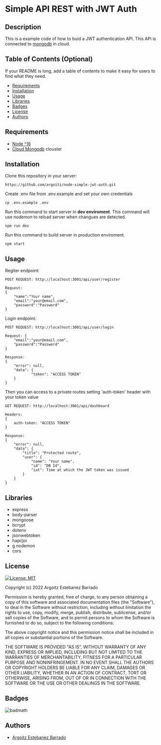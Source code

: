 # Simple API REST with JWT Auth

## Description

This is a example code of how to buid a JWT authentication API. This APi is connected to [mongodb](https://cloud.mongodb.com/) in cloud.

## Table of Contents (Optional)

If your README is long, add a table of contents to make it easy for users to find what they need.

- [Requirements](#requirements)
- [Installation](#installation)
- [Usage](#usage)
- [Libraries](#libraries)
- [Badges](#badges)
- [License](#license)
- [Authors](#authors)

## Requirements

- [Node ^16](https://nodejs.org/es/download/)
- [Cloud Mongodb](https://cloud.mongodb.com) clouster

## Installation

Clone this repository in your server:

    https://github.com/argoitz/node-simple-jwt-auth.git

Create .env file from .env.example and set your own credentials

    cp .env.example .env

Run this command to start server in **dev enviroment**. This command will use _nodemon_ to reload server when changues are detected.

    npm run dev

Run this command to build server in production enviroment.

    npm start

## Usage

Regiter endpoint:

    POST REQUEST: http://localhost:3001/api/user/register

    Request:
    {
        "name":"Your name",
        "email":"your@email.com",
        "password":"Password"
    }

Login endpoint:

    POST REQUEST: http://localhost:3001/api/user/login

    Request: {
        "email":"your@email.com",
        "password":"Password"
    }

    Response:
    {
        "error": null,
        "data": {
                "token": "ACCESS TOKEN"
        }
    }

Then you can access to a private routes setting 'auth-token' header with your token value

    GET REQUEST: http://localhost:3001/api/dashboard

    Headers:
    {
        auth-token: "ACCESS TOKEN"
    }

    Response:
    {
        "error": null,
        "data": {
            "title": "Protected route",
            "user": {
                "name": "Your name",
                "id": "DB Id",
                "iat": Time at which the JWT token was issued
            }
        }
    }

## Libraries

- express
- body-parser
- mongoose
- bcrypt
- dotenv
- jsonwebtoken
- hapi/joi
- g nodemon
- cors

## License

[![License: MIT](https://img.shields.io/badge/License-MIT-yellow.svg)](https://opensource.org/licenses/MIT)

Copyright (c) 2022 Argoitz Estebanez Barrado

Permission is hereby granted, free of charge, to any person obtaining a copy
of this software and associated documentation files (the "Software"), to deal
in the Software without restriction, including without limitation the rights
to use, copy, modify, merge, publish, distribute, sublicense, and/or sell
copies of the Software, and to permit persons to whom the Software is
furnished to do so, subject to the following conditions:

The above copyright notice and this permission notice shall be included in all
copies or substantial portions of the Software.

THE SOFTWARE IS PROVIDED "AS IS", WITHOUT WARRANTY OF ANY KIND, EXPRESS OR
IMPLIED, INCLUDING BUT NOT LIMITED TO THE WARRANTIES OF MERCHANTABILITY,
FITNESS FOR A PARTICULAR PURPOSE AND NONINFRINGEMENT. IN NO EVENT SHALL THE
AUTHORS OR COPYRIGHT HOLDERS BE LIABLE FOR ANY CLAIM, DAMAGES OR OTHER
LIABILITY, WHETHER IN AN ACTION OF CONTRACT, TORT OR OTHERWISE, ARISING FROM,
OUT OF OR IN CONNECTION WITH THE SOFTWARE OR THE USE OR OTHER DEALINGS IN THE
SOFTWARE.

## Badges

![badmath](https://img.shields.io/github/languages/top/lernantino/badmath)

## Authors

- [Argoitz Estebanez Barrado](https://github.com/argoitz)
